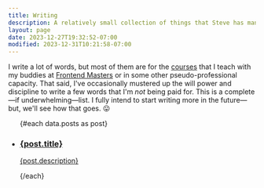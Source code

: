 ```yaml
---
title: Writing
description: A relatively small collection of things that Steve has managed to sit down an type out.
layout: page
date: 2023-12-27T19:32:52-07:00
modified: 2023-12-31T10:21:58-07:00
---
```


<script lang="ts">
	import { NotebookPen } from 'lucide-svelte';
	import DateTime from '$lib/components/date.svelte';

	export let data;
</script>

I write a lot of words, but most of them are for the [courses](/courses) that I teach with my buddies at [Frontend Masters](https://frontendmasters.com) or in some other pseudo-professional capacity. That said, I've occasionally mustered up the will power and discipline to write a few words that I'm _not_ being paid for. This is a complete—if underwhelming—list. I fully intend to start writing more in the future—but, we'll see how that goes. 😛

<ul class="space-y-8 not-prose">
	{#each data.posts as post}
	<li class="block">
		<a href="/writing/{post.slug}" class="group grid grid-cols-[50px_1fr] gap-4 bg-primary-50 border-primary-200 border p-4 rounded-md hover:border-primary-300">
		<NotebookPen size={28} class="m-2" />
		<div>
			<h3 class="font-semibold sm:text-xl underline decoration-primary-200 decoration-4 group-hover:decoration-primary-400">{post.title}</h3>
			<DateTime date={post.date} />
			<p>{post.description}</p>
			<div>
		</a>
	</li>
	{/each}
</ul>
